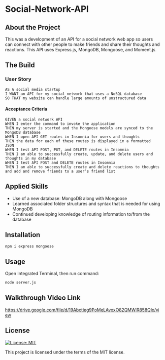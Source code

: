 # Social-Network-API

## About the Project
This was a development of an API for a social network web app so users can connect with other people to make friends and share their thoughts and reactions. This API uses Express.js, MongoDB, Mongoose, and Moment.js. 

## The Build

### User Story
````
AS A social media startup
I WANT an API for my social network that uses a NoSQL database
SO THAT my website can handle large amounts of unstructured data
````

#### Acceptance Criteria
````
GIVEN a social network API
WHEN I enter the command to invoke the application
THEN my server is started and the Mongoose models are synced to the MongoDB database
WHEN I open API GET routes in Insomnia for users and thoughts
THEN the data for each of these routes is displayed in a formatted JSON
WHEN I test API POST, PUT, and DELETE routes in Insomnia
THEN I am able to successfully create, update, and delete users and thoughts in my database
WHEN I test API POST and DELETE routes in Insomnia
THEN I am able to successfully create and delete reactions to thoughts and add and remove friends to a user’s friend list
````

## Applied Skills
- Use of a new database: MongoDB along with Mongoose
- Learned associated folder structures and syntax that is needed for using MongoDB
- Continued developing knowledge of routing information to/from the database 

## Installation

```sh
npm i express mongoose
```

## Usage

Open Integrated Terminal, then run command:
```sh
node server.js
```

## Walkthrough Video Link

https://drive.google.com/file/d/19Abctieg9PoMeLAvoxO82QMWlR858QIx/view

## License

[![License: MIT](https://img.shields.io/badge/License-MIT-yellow.svg)](https://opensource.org/licenses/MIT)

This project is licensed under the terms of the MIT license.